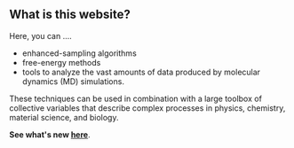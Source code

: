 What is this website?
-----------------------------

Here, you can ....

* enhanced-sampling algorithms
* free-energy methods
* tools to analyze the vast amounts of data produced by molecular dynamics (MD) simulations.

These techniques can be used in combination with a large toolbox of collective variables that describe complex processes in physics, chemistry, material science, and biology. 

**See what's new [here](/blogpost.html)**.
